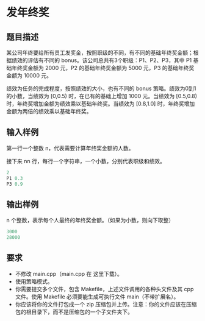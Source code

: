 # 发年终奖
## 题目描述

某公司年终要给所有员工发奖金，按照职级的不同，有不同的基础年终奖金额；根据绩效的评估有不同的 bonus。该公司总共有3个职级：P1、P2、P3，其中 P1 基础年终奖金额为 2000 元，P2 的基础年终奖金额为 5000 元，P3 的基础年终奖金额为 10000 元。

绩效为任务的完成程度，按照绩效的大小，也有不同的 bonus 策略。绩效为0到1的小数，当绩效为 [0,0.5) 时，在已有的基础上增加 1000 元。当绩效为 [0.5,0.8) 时，年终奖增加金额为绩效乘以基础年终奖。当绩效为 [0.8,1.0] 时，年终奖增加金额为两倍的绩效乘以基础年终奖。
## 输入样例

第一行一个整数 n，代表需要计算年终奖金额的人数。

接下来 nn 行，每行一个字符串，一个小数，分别代表职级和绩效。
```c++
2
P1 0.3
P3 0.9
```
## 输出样例

n 个整数，表示每个人最终的年终奖金额。（如果为小数，则向下取整）
```c++
3000
28000
```
## 要求

- 不修改 main.cpp（main.cpp 在 这里下载）。
- 使用策略模式。
- 你需要提交多个文件，包含 Makefile，上述文件调用的各种头文件及其 cpp 文件。使用 Makefile 必须要能生成可执行文件 main（不带扩展名）。
- 你应该将你的文件打包成一个 zip 压缩包并上传。注意：你的文件应该在压缩包的根目录下，而不是压缩包的一个子文件夹下。
